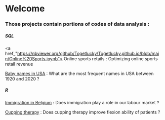# Welcome

### Those projects contain portions of codes of data analysis :

##### SQL

<a href_"https://nbviewer.org/github/Togetlucky/Togetlucky.github.io/blob/main/Online%20Sports.ipynb"> Online sports retails</a> : Optimizing online sports retail revenue

<a href="https://nbviewer.org/github/Togetlucky/Togetlucky.github.io/blob/main/usa_baby_names.ipynb"> Baby names in USA</a> : What are the most frequent names in USA between 1920 and 2020 ?

##### R

<a href="https://nbviewer.org/github/Togetlucky/Togetlucky.github.io/blob/main/Investigating%20long-term%20relationship%20between%202%20variables.ipynb">Immigration in Belgium</a> : Does immigration play a role in our labour market ?

<a href="https://nbviewer.org/github/Togetlucky/Togetlucky.github.io/blob/main/Cupping%20therapy.ipynb"> Cupping therapy</a> : Does cupping therapy improve flexion ability of patients ?
